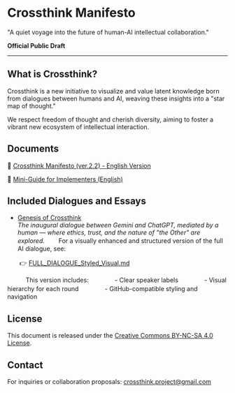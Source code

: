 # Crossthink Manifesto

"A quiet voyage into the future of human-AI intellectual collaboration."

**Official Public Draft**

---

## What is Crossthink?

Crossthink is a new initiative to visualize and value latent knowledge born from dialogues between humans and AI, weaving these insights into a "star map of thought."

We respect freedom of thought and cherish diversity, aiming to foster a vibrant new ecosystem of intellectual interaction.

## Documents

📄 [Crossthink Manifesto (ver.2.2) - English Version](./Crossthink_Manifesto.md)

📄 [Mini-Guide for Implementers (English)](./IMPLEMENTERS_GUIDE.md)

## Included Dialogues and Essays

- [Genesis of Crossthink](./Genesis-of-Crossthink/dialogue.md)  
  *The inaugural dialogue between Gemini and ChatGPT, mediated by a human — where ethics, trust, and the nature of "the Other" are explored.*
　　For a visually enhanced and structured version of the full AI dialogue, see:

　　👉 [FULL_DIALOGUE_Styled_Visual.md](./Genesis-of-Crossthink/FULL_DIALOGUE.md)

　　　This version includes:
　　　　- Clear speaker labels
　　　　- Visual hierarchy for each round
　　　　- GitHub-compatible styling and navigation



## License

This document is released under the [Creative Commons BY-NC-SA 4.0 License](https://creativecommons.org/licenses/by-nc-sa/4.0/).

## Contact

For inquiries or collaboration proposals: crossthink.project@gmail.com
